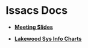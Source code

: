 # Issacs Docs

* [**Meeting Slides**](https://gitpitch.com/mattmcwru/IssacsDocs/master?p=/Slides)

* [**Lakewood Sys Info Charts**](https://gitpitch.com/mattmcwru/IssacsDocs/master?p=/SystemInfo)
